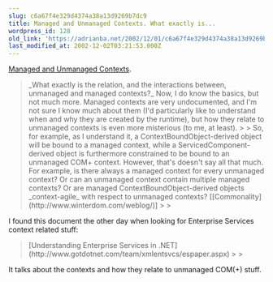 ```yaml
---
slug: c6a67f4e329d4374a38a13d9269b7dc9
title: Managed and Unmanaged Contexts. What exactly is...
wordpress_id: 128
old_link: 'https://adrianba.net/2002/12/01/c6a67f4e329d4374a38a13d9269b7dc9/'
last_modified_at: 2002-12-02T03:21:53.000Z
---
```


[Managed
and Unmanaged Contexts](http://www.winterdom.com/weblog/archives/000185.html).

<blockquote>_What exactly is the relation, and the interactions between,
unmanaged and managed contexts?_ Now, I do know the basics, but
not much more. Managed contexts are very undocumented, and I'm not
sure I know much about them (I'd particularly like to understand
when and why they are created by the runtime), but how they relate
to unmanaged contexts is even more misterious (to me, at
least).
> 
> So, for example, as I understand it, a
ContextBoundObject-derived object will be bound to a managed
context, while a ServicedComponent-derived object is furthermore
constrained to be bound to an unmanaged COM+ context. However,
that's doesn't say all that much. For example, is there always a
managed context for every unmanaged context? Or can an unmanaged
context contain multiple managed contexts? Or are managed
ContextBoundObject-derived objects _context-agile_ with
respect to unmanaged contexts?
[[Commonality](http://www.winterdom.com/weblog/)]
> 
> </blockquote>

I found this document the other day when looking for Enterprise
Services context related stuff:

<blockquote>[Understanding
Enterprise Services in .NET](http://www.gotdotnet.com/team/xmlentsvcs/espaper.aspx)
> 
> </blockquote>

It talks about the contexts and how they relate to unmanaged
COM(+) stuff.
